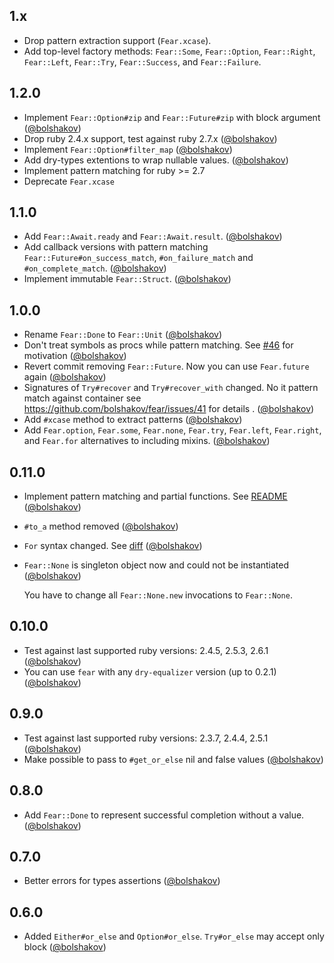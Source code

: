 ## 1.x

* Drop pattern extraction support (`Fear.xcase`).
* Add top-level factory methods: `Fear::Some`, `Fear::Option`, `Fear::Right`, `Fear::Left`, 
  `Fear::Try`, `Fear::Success`, and `Fear::Failure`.
   
## 1.2.0

* Implement `Fear::Option#zip` and `Fear::Future#zip` with block argument ([@bolshakov][]) 
* Drop ruby 2.4.x support, test against ruby 2.7.x ([@bolshakov][])
* Implement `Fear::Option#filter_map`  ([@bolshakov][])
* Add dry-types extentions to wrap nullable values. ([@bolshakov][])
* Implement pattern matching for ruby >= 2.7
* Deprecate `Fear.xcase`

## 1.1.0 

* Add `Fear::Await.ready` and `Fear::Await.result`. ([@bolshakov][])
* Add callback versions with pattern matching `Fear::Future#on_success_match`, `#on_failure_match` and `#on_complete_match`. ([@bolshakov][])
* Implement immutable `Fear::Struct`. ([@bolshakov][])

## 1.0.0

* Rename `Fear::Done` to `Fear::Unit` ([@bolshakov][])
* Don't treat symbols as procs while pattern matching. See [#46](https://github.com/bolshakov/fear/pull/46) for motivation ([@bolshakov][])
* Revert commit removing `Fear::Future`. Now you can use `Fear.future` again ([@bolshakov][])
* Signatures of `Try#recover` and `Try#recover_with` changed. No it pattern match against container
  see https://github.com/bolshakov/fear/issues/41 for details . ([@bolshakov][])
* Add `#xcase` method to extract patterns ([@bolshakov][])
* Add `Fear.option`, `Fear.some`, `Fear.none`, `Fear.try`, `Fear.left`, `Fear.right`, and `Fear.for` alternatives to
  including mixins. ([@bolshakov][])

## 0.11.0

* Implement pattern matching and partial functions. See [README](https://github.com/bolshakov/fear#pattern-matching-api-documentation) ([@bolshakov][])
* `#to_a` method removed ([@bolshakov][])
* `For` syntax changed. See [diff](https://github.com/bolshakov/fear/pull/22/files#diff-04c6e90faac2675aa89e2176d2eec7d8) ([@bolshakov][])
* `Fear::None` is singleton object now and could not be instantiated ([@bolshakov][])

  You have to change all `Fear::None.new` invocations to `Fear::None`.

## 0.10.0

* Test against last supported ruby versions: 2.4.5, 2.5.3, 2.6.1 ([@bolshakov][])
* You can use `fear` with any `dry-equalizer` version (up to 0.2.1) ([@bolshakov][])

## 0.9.0

* Test against last supported ruby versions: 2.3.7, 2.4.4, 2.5.1 ([@bolshakov][])
* Make possible to pass to `#get_or_else` nil and false values ([@bolshakov][])

## 0.8.0

* Add `Fear::Done` to represent successful completion without a value. ([@bolshakov][])

## 0.7.0

* Better errors for types assertions ([@bolshakov][])

## 0.6.0

* Added `Either#or_else` and `Option#or_else`. `Try#or_else` may accept only block ([@bolshakov][])
  
[@bolshakov]: https://github.com/bolshakov
